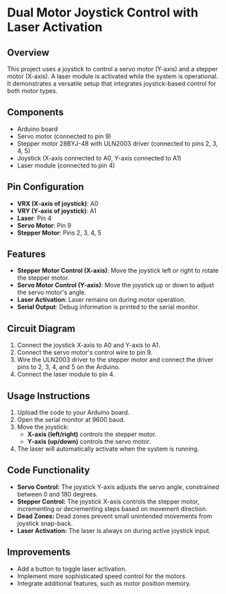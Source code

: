 # Dual Motor Joystick Control with Laser Activation

## Overview

This project uses a joystick to control a servo motor (Y-axis) and a stepper motor (X-axis). A laser module is activated while the system is operational. It demonstrates a versatile setup that integrates joystick-based control for both motor types.

## Components

-   Arduino board
-   Servo motor (connected to pin 9)
-   Stepper motor 28BYJ-48 with ULN2003 driver (connected to pins 2, 3, 4, 5)
-   Joystick (X-axis connected to A0, Y-axis connected to A1)
-   Laser module (connected to pin 4)

## Pin Configuration

-   **VRX (X-axis of joystick)**: A0
-   **VRY (Y-axis of joystick)**: A1
-   **Laser**: Pin 4
-   **Servo Motor**: Pin 9
-   **Stepper Motor**: Pins 2, 3, 4, 5

## Features

-   **Stepper Motor Control (X-axis)**: Move the joystick left or right to rotate the stepper motor.
-   **Servo Motor Control (Y-axis)**: Move the joystick up or down to adjust the servo motor's angle.
-   **Laser Activation**: Laser remains on during motor operation.
-   **Serial Output**: Debug information is printed to the serial monitor.

## Circuit Diagram

1. Connect the joystick X-axis to A0 and Y-axis to A1.
2. Connect the servo motor's control wire to pin 9.
3. Wire the ULN2003 driver to the stepper motor and connect the driver pins to 2, 3, 4, and 5 on the Arduino.
4. Connect the laser module to pin 4.

## Usage Instructions

1. Upload the code to your Arduino board.
2. Open the serial monitor at 9600 baud.
3. Move the joystick:
    - **X-axis (left/right)** controls the stepper motor.
    - **Y-axis (up/down)** controls the servo motor.
4. The laser will automatically activate when the system is running.

## Code Functionality

-   **Servo Control:** The joystick Y-axis adjusts the servo angle, constrained between 0 and 180 degrees.
-   **Stepper Control:** The joystick X-axis controls the stepper motor, incrementing or decrementing steps based on movement direction.
-   **Dead Zones:** Dead zones prevent small unintended movements from joystick snap-back.
-   **Laser Activation:** The laser is always on during active joystick input.

## Improvements

-   Add a button to toggle laser activation.
-   Implement more sophisticated speed control for the motors.
-   Integrate additional features, such as motor position memory.
